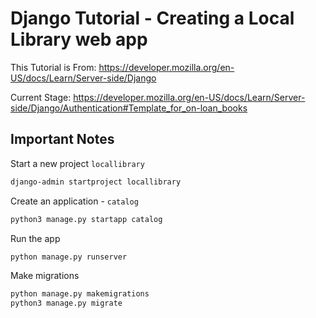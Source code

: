 # Django Tutorial - Creating a Local Library web app

This Tutorial is From: https://developer.mozilla.org/en-US/docs/Learn/Server-side/Django

Current Stage: https://developer.mozilla.org/en-US/docs/Learn/Server-side/Django/Authentication#Template_for_on-loan_books

## Important Notes

Start a new project `locallibrary`

```bash
django-admin startproject locallibrary
```

Create an application - `catalog`

```bash
python3 manage.py startapp catalog
```

Run the app

```bash
python manage.py runserver
```

Make migrations

```bash
python manage.py makemigrations
python3 manage.py migrate
```
